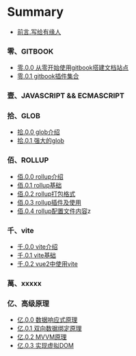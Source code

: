 # Summary

* [前言.写给有缘人](README.md)

### 零、GITBOOK

* [零.0.0 从零开始使用gitbook搭建文档站点](gitbook/0.0.0.md)
* [零.0.1 gitbook插件集合](gitbook/0.0.1.md)

### 壹、JAVASCRIPT && ECMASCRIPT

### 拾、GLOB

* [拾.0.0 glob介绍](glob/0.0.0.md)
* [拾.0.1 强大的glob](glob/0.0.1.md)

### 佰、ROLLUP

* [佰.0.0 rollup介绍](rollup/0.0.0.md)
* [佰.0.1 rollup基础](rollup/0.0.1.md)
* [佰.0.2 rollup打包格式](rollup/0.0.2.md)
* [佰.0.3 rollup插件及使用](rollup/0.0.3.md)
* [佰.0.4 rollup配置文件内容](rollup/0.0.4.md)z

### 千、vite

* [千.0.0 vite介绍](vite/0.0.0.md)
* [千.0.1 vite基础](vite/0.0.1.md)
* [千.0.2 vue2中使用vite](vite/0.0.2.md)

### 萬、xxxxx

### 亿、高级原理

* [亿.0.0 数据响应式原理](senior/0.0.0.md)
* [亿.0.1 双向数据绑定原理](senior/0.0.1.md)
* [亿.0.2 MVVM原理](senior/0.0.2.md)
* [亿.0.3 实现虚拟DOM](senior/0.0.3.md)<!-- http://foio.github.io/virtual-dom/ -->